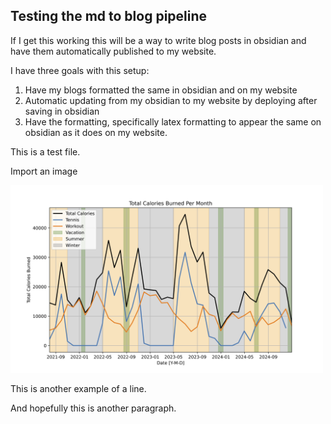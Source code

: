 ## Testing the md to blog pipeline
If I get this working this will be a way to write blog posts in obsidian and have them automatically published to my website. 

I have three goals with this setup:
1. Have my blogs formatted the same in obsidian and on my website
2. Automatic updating from my obsidian to my website by deploying after saving in obsidian 
3. Have the formatting, specifically latex formatting to appear the same on obsidian as it does on my website. 

This is a test file. 

Import an image

<img src="/website-posts/publish/images/total_calories.png" alt="Total Calories" width="500px" />

This is another example of a line. 

And hopefully this is another paragraph. 

